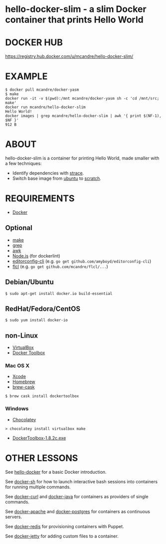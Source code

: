 # hello-docker-slim - a slim Docker container that prints Hello World

# DOCKER HUB

https://registry.hub.docker.com/u/mcandre/hello-docker-slim/

# EXAMPLE

```
$ docker pull mcandre/docker-yasm
$ make
docker run -it -v $(pwd):/mnt mcandre/docker-yasm sh -c 'cd /mnt/src; make'
docker run mcandre/hello-docker-slim
Hello World!
docker images | grep mcandre/hello-docker-slim | awk '{ print $(NF-1), $NF }'
912 B
```

# ABOUT

hello-docker-slim is a container for printing Hello World, made smaller with a few techniques:

* Identify dependencies with [strace](http://sourceforge.net/projects/strace/).
* Switch base image from [ubuntu](https://registry.hub.docker.com/_/ubuntu/) to [scratch](https://docs.docker.com/articles/baseimages/#creating-a-simple-base-image-using-scratch).

# REQUIREMENTS

* [Docker](https://www.docker.com/)

## Optional

* [make](http://www.gnu.org/software/make/)
* [grep](http://www.gnu.org/software/grep/)
* [awk](https://en.wikipedia.org/wiki/AWK)
* [Node.js](https://nodejs.org/en/) (for dockerlint)
* [editorconfig-cli](https://github.com/amyboyd/editorconfig-cli) (e.g. `go get github.com/amyboyd/editorconfig-cli`)
* [flcl](https://github.com/mcandre/flcl) (e.g. `go get github.com/mcandre/flcl/...`)

## Debian/Ubuntu

```
$ sudo apt-get install docker.io build-essential
```

## RedHat/Fedora/CentOS

```
$ sudo yum install docker-io
```

## non-Linux

* [VirtualBox](https://www.virtualbox.org/)
* [Docker Toolbox](https://www.docker.com/toolbox)

### Mac OS X

* [Xcode](http://itunes.apple.com/us/app/xcode/id497799835?ls=1&mt=12)
* [Homebrew](http://brew.sh/)
* [brew-cask](http://caskroom.io/)

```
$ brew cask install dockertoolbox
```

### Windows

* [Chocolatey](https://chocolatey.org/)

```
> chocolatey install virtualbox make
```

* [DockerToolbox-1.8.2c.exe](https://github.com/docker/toolbox/releases/download/v1.8.2c/DockerToolbox-1.8.2c.exe)

# OTHER LESSONS

See [hello-docker](https://github.com/mcandre/hello-docker) for a basic Docker introduction.

See [docker-sh](https://github.com/mcandre/docker-sh) for how to launch interactive bash sessions into containers for running multiple commands.

See [docker-curl](https://github.com/mcandre/docker-curl) and [docker-java](https://github.com/mcandre/docker-java) for containers as providers of single commands.

See [docker-apache](https://github.com/mcandre/docker-apache) and [docker-postgres](https://github.com/mcandre/docker-postgres) for containers as continuous servers.

See [docker-redis](https://github.com/mcandre/docker-redis) for provisioning containers with Puppet.

See [docker-jetty](https://github.com/mcandre/docker-jetty) for adding custom files to a container.
